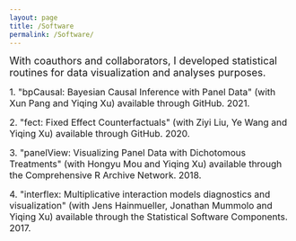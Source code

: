```yaml
---
layout: page
title: /Software
permalink: /Software/
---
```



<font size="4">With coauthors and collaborators, I developed statistical routines for data visualization and analyses purposes.</font>
<!-- force a new paragraph -->
<font size="3">1. "bpCausal: Bayesian Causal Inference with Panel Data" (with Xun Pang and Yiqing Xu) available through GitHub. 2021.</font>
<!-- force a new paragraph -->
<font size="3">2. "fect: Fixed Effect Counterfactuals" (with Ziyi Liu, Ye Wang and Yiqing Xu) available through GitHub. 2020.</font>
<!-- force a new paragraph -->
<font size="3">3. "panelView: Visualizing Panel Data with Dichotomous Treatments" (with Hongyu Mou and Yiqing Xu) available through the Comprehensive R Archive Network. 2018.</font>
<!-- force a new paragraph -->
<font size="3">4. "interflex: Multiplicative interaction models diagnostics and visualization" (with Jens Hainmueller, Jonathan Mummolo and Yiqing Xu) available through the Statistical Software Components. 2017.</font>



